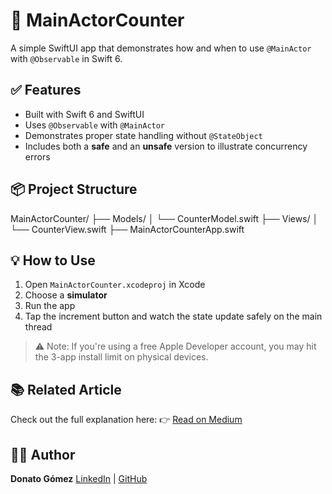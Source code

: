 # 🧠 MainActorCounter

A simple SwiftUI app that demonstrates how and when to use `@MainActor` with `@Observable` in Swift 6.

## ✅ Features

- Built with Swift 6 and SwiftUI
- Uses `@Observable` with `@MainActor`
- Demonstrates proper state handling without `@StateObject`
- Includes both a **safe** and an **unsafe** version to illustrate concurrency errors

## 📦 Project Structure

MainActorCounter/
├── Models/
│   └── CounterModel.swift
├── Views/
│   └── CounterView.swift
├── MainActorCounterApp.swift

## 💡 How to Use

1. Open `MainActorCounter.xcodeproj` in Xcode
2. Choose a **simulator**
3. Run the app
4. Tap the increment button and watch the state update safely on the main thread

> ⚠️ Note: If you're using a free Apple Developer account, you may hit the 3-app install limit on physical devices.

## 📚 Related Article

Check out the full explanation here:
👉 [Read on Medium](https://medium.com/@donatogomez/https://medium.com/@donatogomez88/understanding-mainactor-in-swiftui-a-practical-guide-for-swift-6-69e657872ec5)

## 🧑‍💻 Author

**Donato Gómez**
[LinkedIn](https://linkedin.com/in/donatogomez) | [GitHub](https://github.com/donatogomez)
